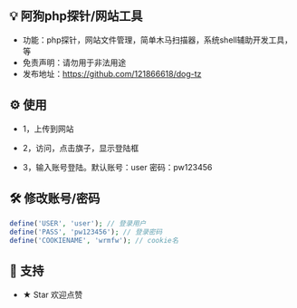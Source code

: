 
## 💡 阿狗php探针/网站工具
- 功能：php探针，网站文件管理，简单木马扫描器，系统shell辅助开发工具，等
- 免责声明：请勿用于非法用途
- 发布地址：https://github.com/121866618/dog-tz


## ⚙ 使用

- 1，上传到网站

- 2，访问，点击旗子，显示登陆框

- 3，输入账号登陆。默认账号：user 密码：pw123456

## 🛠 修改账号/密码

```php
define('USER', 'user'); // 登录用户
define('PASS', 'pw123456'); // 登录密码
define('COOKIENAME', 'wrmfw'); // cookie名
```

## 💖 支持
- ★ Star 欢迎点赞
